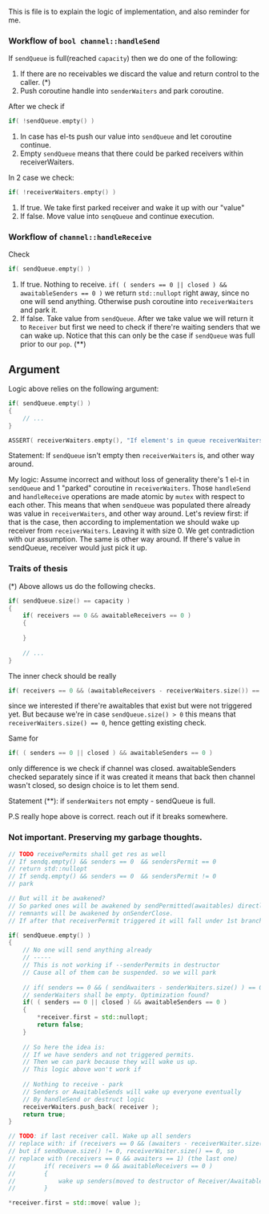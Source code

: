 This is file is to explain the logic of implementation, and also reminder for me.

### Workflow of `bool channel::handleSend`

If `sendQueue` is full(reached `capacity`) then we do one of the following:

1. If there are no receivables we discard the value and return control to the caller. (*)
2. Push coroutine handle into `senderWaiters` and park coroutine.

After we check if

```c++
if( !sendQueue.empty() )
```

1. In case has el-ts push our value into `sendQueue` and let coroutine continue.
2. Empty `sendQueue` means that there could be parked receivers within receiverWaiters.

In 2 case we check:

```c++
if( !receiverWaiters.empty() )
```

1. If true. We take first parked receiver and wake it up with our "value"
2. If false. Move value into `senqQueue` and continue execution.

### Workflow of `channel::handleReceive`

Check

```c++
if( sendQueue.empty() )
```

1. If true. Nothing to receive. `if( ( senders == 0 || closed ) && awaitableSenders == 0 )` we return `std::nullopt`
   right away, since no one will send anything.
   Otherwise push coroutine into `receiverWaiters` and park it.
2. If false. Take value from `sendQueue`.
   After we take value we will return it to `Receiver` but first we need to check if there're waiting senders that we
   can wake up.
   Notice that this can only be the case if `sendQueue` was full prior to our `pop`. (**)

## Argument

Logic above relies on the following argument:

```c++
if( sendQueue.empty() )
{
    // ...
}

ASSERT( receiverWaiters.empty(), "If element's in queue receiverWaiters shall be empty" )
```

Statement: If `sendQueue` isn't empty then `receiverWaiters` is, and other way around.

My logic: Assume incorrect and without loss of generality there's 1 el-t in `sendQueue`
and 1 "parked" coroutine in `receiverWaiters`. Those `handleSend` and `handleReceive` operations are made atomic
by `mutex` with respect to each
other. This means that when `sendQueue` was populated there already was value in `receiverWaiters`, and other way
around.
Let's review first: if that is the case, then according to implementation we should wake up receiver
from `receiverWaiters`. Leaving it with size 0.
We get contradiction with our assumption. The same is other way around. If there's value in sendQueue, receiver would
just pick it up.

### Traits of thesis

(*) Above allows us do the following checks.

```c++
if( sendQueue.size() == capacity )
{
    if( receivers == 0 && awaitableReceivers == 0 )
    {
        
    }
    
    // ...
}
```

The inner check should be really

```c++
if( receivers == 0 && (awaitableReceivers - receiverWaiters.size()) == 0 )
```

since we interested if there're awaitables that exist but were not triggered yet.
But because we're in case `sendQueue.size() > 0` this means that `receiverWaiters.size() == 0`, hence getting existing
check.

Same for

```c++
if( ( senders == 0 || closed ) && awaitableSenders == 0 )
```

only difference is we check if channel was closed. awaitableSenders checked separately
since if it was created it means that back then channel wasn't closed, so design choice is to let them send.

Statement (**): if `senderWaiters` not empty - sendQueue is full.

P.S really hope above is correct. reach out if it breaks somewhere.

### Not important. Preserving my garbage thoughts.

```c++
// TODO receivePermits shall get res as well
// If sendq.empty() && senders == 0  && sendersPermit == 0
// return std::nullopt
// If sendq.empty() && senders == 0  && sendersPermit != 0
// park

// But will it be awakened?
// So parked ones will be awakened by sendPermitted(awaitables) directly
// remnants will be awakened by onSenderClose.
// If after that receiverPermit triggered it will fall under 1st branch above
```

```c++
if( sendQueue.empty() )
{
    // No one will send anything already
    // -----
    // This is not working if --senderPermits in destructor
    // Cause all of them can be suspended. so we will park
    
    // if( senders == 0 && ( sendAwaiters - senderWaiters.size() ) == 0 )
    // senderWaiters shall be empty. Optimization found?
    if( ( senders == 0 || closed ) && awaitableSenders == 0 )
    {
        *receiver.first = std::nullopt;
        return false;
    }
    
    // So here the idea is:
    // If we have senders and not triggered permits.
    // Then we can park because they will wake us up.
    // This logic above won't work if
    
    // Nothing to receive - park
    // Senders or AwaitableSends will wake up everyone eventually
    // By handleSend or destruct logic
    receiverWaiters.push_back( receiver );
    return true;
}
```

```c++
// TODO: if last receiver call. Wake up all senders
// replace with: if (receivers == 0 && (awaiters - receiverWaiter.size())) == 0)
// but if sendQueue.size() != 0, receiverWaiter.size() == 0, so
// replace with (receivers == 0 && awaiters == 1) (the last one)
//        if( receivers == 0 && awaitableReceivers == 0 )
//        {
//            wake up senders(moved to destructor of Receiver/AwaitableReceive)
//        }

*receiver.first = std::move( value );
```
